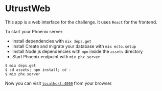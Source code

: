 # UtrustWeb

This app is a web interface for the challenge. It uses `React` for the frontend.

To start your Phoenix server:

  * Install dependencies with `mix deps.get`
  * Install Create and migrate your database with `mix ecto.setup`
  * Install Node.js dependencies with `npm` inside the `assets` directory
  * Start Phoenix endpoint with `mix phx.server`

```
$ mix deps.get
$ cd assets; npm install; cd -
$ mix phx.server
```

Now you can visit [`localhost:4000`](http://localhost:4000) from your browser.



